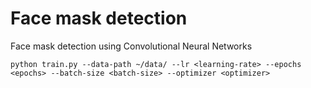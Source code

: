 # Face mask detection
Face mask detection using Convolutional Neural Networks

```
python train.py --data-path ~/data/ --lr <learning-rate> --epochs <epochs> --batch-size <batch-size> --optimizer <optimizer>
```